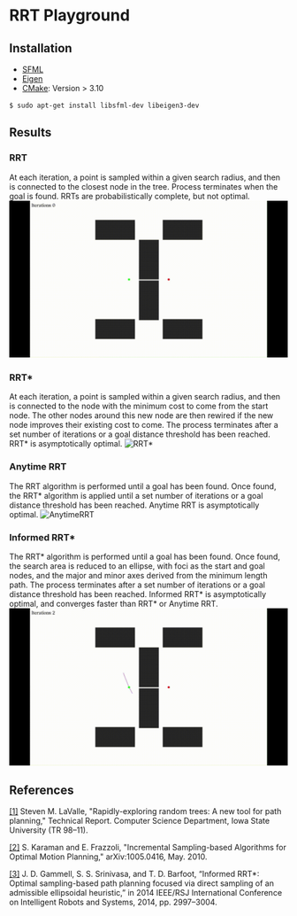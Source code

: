 # RRT Playground

## Installation
- [SFML](https://www.sfml-dev.org/)
- [Eigen](https://eigen.tuxfamily.org/index.php?title=Main_Page)
- [CMake](https://cmake.org/): Version > 3.10
```
$ sudo apt-get install libsfml-dev libeigen3-dev
```

## Results
### RRT
At each iteration, a point is sampled within a given search radius, and then is connected to the closest node in the tree. Process terminates when the goal is found. RRTs are probabilistically complete, but not optimal.
![RRT](images/rrt_demo.gif)

### RRT*
At each iteration, a point is sampled within a given search radius, and then is connected to the node with the minimum cost to come from the start node. The other nodes around this new node are then rewired if the new node improves their existing cost to come. The process terminates after a set number of iterations or a goal distance threshold has been reached. RRT* is asymptotically optimal.
![RRT*](images/rrt_star_demo_v2.gif)

### Anytime RRT
The RRT algorithm is performed until a goal has been found. Once found, the RRT* algorithm is applied until a set number of iterations or a goal distance threshold has been reached. Anytime RRT is asymptotically optimal.
![AnytimeRRT](images/anytime_rrt_demo_v2.gif)

### Informed RRT*
The RRT* algorithm is performed until a goal has been found. Once found, the search area is reduced to an ellipse, with foci as the start and goal nodes, and the major and minor axes derived from the minimum length path. The process terminates after a set number of iterations or a goal distance threshold has been reached. Informed RRT* is asymptotically optimal, and converges faster than RRT* or Anytime RRT.
![InformedRRT](images/informed_rrt_demo.gif)

## References
[[1]](http://msl.cs.uiuc.edu/~lavalle/papers/Lav98c.pdf) Steven M. LaValle, "Rapidly-exploring random trees: A new tool for path planning," Technical Report. Computer Science Department, Iowa State University (TR 98–11).

[[2]](https://arxiv.org/pdf/1005.0416.pdf) S. Karaman and E. Frazzoli, "Incremental Sampling-based Algorithms for Optimal Motion Planning," arXiv:1005.0416, May. 2010.

[[3]](https://ieeexplore.ieee.org/document/6942976?arnumber=6942976) J. D. Gammell, S. S. Srinivasa, and T. D. Barfoot, “Informed RRT*: Optimal sampling-based path planning focused via direct sampling of an admissible ellipsoidal heuristic,” in 2014 IEEE/RSJ International Conference on Intelligent Robots and Systems, 2014, pp. 2997–3004.